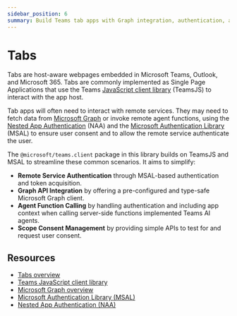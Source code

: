 ```yaml
---
sidebar_position: 6
summary: Build Teams tab apps with Graph integration, authentication, and remote agent function calling capabilities.
---
```


# Tabs

Tabs are host-aware webpages embedded in Microsoft Teams, Outlook, and Microsoft 365. Tabs are commonly implemented as Single Page Applications that use the Teams [JavaScript client library](https://learn.microsoft.com/en-us/microsoftteams/platform/tabs/how-to/using-teams-client-library) (TeamsJS) to interact with the app host.

Tab apps will often need to interact with remote services. They may need to fetch data from [Microsoft Graph](https://learn.microsoft.com/en-us/graph/overview) or invoke remote agent functions, using the [Nested App Authentication](https://learn.microsoft.com/en-us/microsoftteams/platform/concepts/authentication/nested-authentication) (NAA) and the [Microsoft Authentication Library](https://learn.microsoft.com/en-us/entra/identity-platform/msal-overview) (MSAL) to ensure user consent and to allow the remote service authenticate the user.

The `@microsoft/teams.client` package in this library builds on TeamsJS and MSAL to streamline these common scenarios. It aims to simplify:

- **Remote Service Authentication** through MSAL-based authentication and token acquisition.
- **Graph API Integration** by offering a pre-configured and type-safe Microsoft Graph client.
- **Agent Function Calling** by handling authentication and including app context when calling server-side functions implemented Teams AI agents.
- **Scope Consent Management** by providing simple APIs to test for and request user consent.

## Resources
- [Tabs overview](https://learn.microsoft.com/en-us/microsoftteams/platform/tabs/what-are-tabs?tabs=personal)
- [Teams JavaScript client library](https://learn.microsoft.com/en-us/microsoftteams/platform/tabs/how-to/using-teams-client-library)
- [Microsoft Graph overview](https://learn.microsoft.com/en-us/graph/overview)
- [Microsoft Authentication Library (MSAL)](https://learn.microsoft.com/en-us/entra/identity-platform/msal-overview)
- [Nested App Authentication (NAA)](https://learn.microsoft.com/en-us/microsoftteams/platform/concepts/authentication/nested-authentication)


